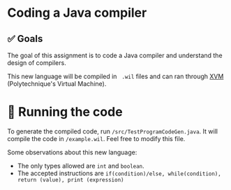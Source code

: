# Coding a Java compiler

## :white_check_mark: Goals

The goal of this assignment is to code a Java compiler and understand the design of compilers.

This new language will be compiled in ``` .wil``` files and can ran through [XVM](https://www.enseignement.polytechnique.fr/informatique/INF371/xvm/) (Polytechnique's Virtual Machine). 

# :runner: Running the code

To generate the compiled code, run ```/src/TestProgramCodeGen.java```. It will compile the code in ```/example.wil```. Feel free to modify this file.

Some observations about this new language:

* The only types allowed are ```int``` and ```boolean```.
* The accepted instructions are ```if(condition)/else, while(condition), return (value), print (expression)```